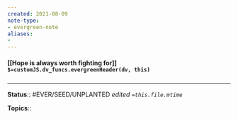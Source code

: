 ```yaml
---
created: 2021-08-09
note-type: 
- evergreen-note
aliases:
- 
---
```


#### [[Hope is always worth fighting for]] `$=customJS.dv_funcs.evergreenHeader(dv, this)`



### <hr class="footnote"/>

**Status**:: #EVER/SEED/UNPLANTED 
*edited `=this.file.mtime`*

**Topics**:: 

